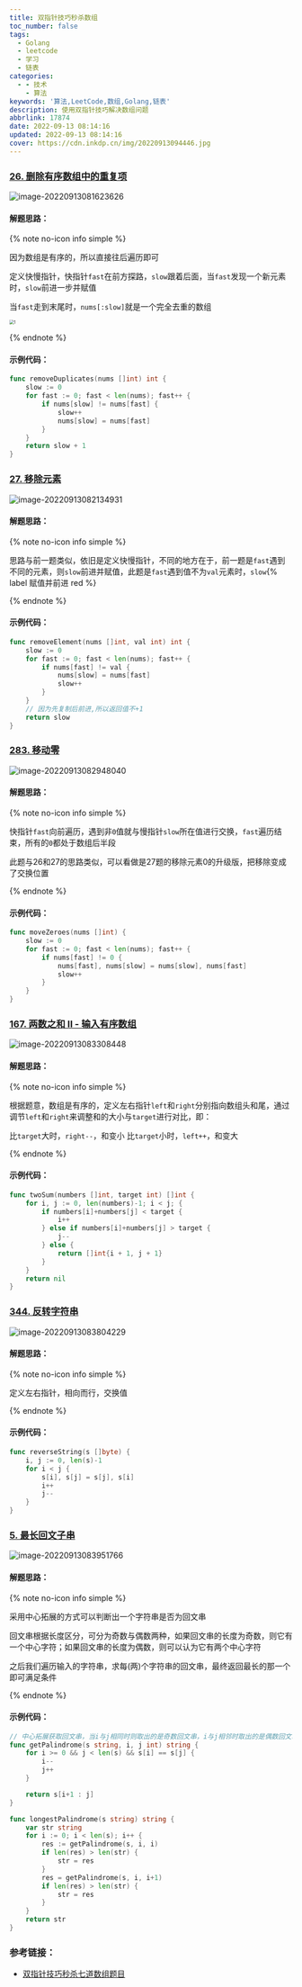 ```yaml
---
title: 双指针技巧秒杀数组
toc_number: false
tags:
  - Golang
  - leetcode
  - 学习
  - 链表
categories:
  - - 技术
    - 算法
keywords: '算法,LeetCode,数组,Golang,链表'
description: 使用双指针技巧解决数组问题
abbrlink: 17874
date: 2022-09-13 08:14:16
updated: 2022-09-13 08:14:16
cover: https://cdn.inkdp.cn/img/20220913094446.jpg
---
```


### [26. 删除有序数组中的重复项](https://leetcode.cn/problems/remove-duplicates-from-sorted-array/)

![image-20220913081623626](https://cdn.inkdp.cn/img/20220913081623.png)

#### 解题思路：

{% note no-icon info simple %}

因为数组是有序的，所以直接往后遍历即可

定义快慢指针，快指针`fast`在前方探路，`slow`跟着后面，当`fast`发现一个新元素时，`slow`前进一步并赋值

当`fast`走到末尾时，`nums[:slow]`就是一个完全去重的数组

<img src="https://cdn.inkdp.cn/img/20220913082037.gif" alt="1" style="zoom:50%;" />

{% endnote %}

#### 示例代码：

```go
func removeDuplicates(nums []int) int {
    slow := 0
    for fast := 0; fast < len(nums); fast++ {
      	if nums[slow] != nums[fast] {
         	slow++
         	nums[slow] = nums[fast]
      	}
   	}
   	return slow + 1
}
```

### [27. 移除元素](https://leetcode.cn/problems/remove-element/)

![image-20220913082134931](https://cdn.inkdp.cn/img/20220913082134.png)

#### 解题思路：

{% note no-icon info simple %}

思路与前一题类似，依旧是定义快慢指针，不同的地方在于，前一题是`fast`遇到不同的元素，则`slow`前进并赋值，此题是`fast`遇到值不为`val`元素时，`slow`{% label 赋值并前进 red %}

{% endnote %}

#### 示例代码：

```go
func removeElement(nums []int, val int) int {
   	slow := 0
   	for fast := 0; fast < len(nums); fast++ {
      	if nums[fast] != val {
         	nums[slow] = nums[fast]
         	slow++
      	}
   	}
   	// 因为先复制后前进,所以返回值不+1
   	return slow
}
```

### [283. 移动零](https://leetcode.cn/problems/move-zeroes/)

![image-20220913082948040](https://cdn.inkdp.cn/img/20220913082948.png)

#### 解题思路：

{% note no-icon info simple %}

快指针`fast`向前遍历，遇到非`0`值就与慢指针`slow`所在值进行交换，`fast`遍历结束，所有的`0`都处于数组后半段

此题与26和27的思路类似，可以看做是27题的移除元素0的升级版，把移除变成了交换位置

{% endnote %}

#### 示例代码：

```go
func moveZeroes(nums []int) {
	slow := 0
	for fast := 0; fast < len(nums); fast++ {
		if nums[fast] != 0 {
			nums[fast], nums[slow] = nums[slow], nums[fast]
			slow++
		}
	}
}
```

### [167. 两数之和 II - 输入有序数组](https://leetcode.cn/problems/two-sum-ii-input-array-is-sorted/)

![image-20220913083308448](https://cdn.inkdp.cn/img/20220913083308.png)

#### 解题思路：

{% note no-icon info simple %}

根据题意，数组是有序的，定义左右指针`left`和`right`分别指向数组头和尾，通过调节`left`和`right`来调整和的大小与`target`进行对比，即：

比`target`大时，`right--`，和变小
比`target`小时，`left++`，和变大

{% endnote %}

#### 示例代码：

```go
func twoSum(numbers []int, target int) []int {
	for i, j := 0, len(numbers)-1; i < j; {
		if numbers[i]+numbers[j] < target {
			i++
		} else if numbers[i]+numbers[j] > target {
			j--
		} else {
			return []int{i + 1, j + 1}
		}
	}
	return nil
}
```

### [344. 反转字符串](https://leetcode.cn/problems/reverse-string/)

![image-20220913083804229](https://cdn.inkdp.cn/img/20220913083804.png)

#### 解题思路：

{% note no-icon info simple %}

定义左右指针，相向而行，交换值

{% endnote %}

#### 示例代码：

```go
func reverseString(s []byte) {
	i, j := 0, len(s)-1
	for i < j {
		s[i], s[j] = s[j], s[i]
		i++
		j--
	}
}
```

### [5. 最长回文子串](https://leetcode.cn/problems/longest-palindromic-substring/)

![image-20220913083951766](https://cdn.inkdp.cn/img/20220913083951.png)

#### 解题思路：

{% note no-icon info simple %}

采用中心拓展的方式可以判断出一个字符串是否为回文串

回文串根据长度区分，可分为奇数与偶数两种，如果回文串的长度为奇数，则它有一个中心字符；如果回文串的长度为偶数，则可以认为它有两个中心字符

之后我们遍历输入的字符串，求每(两)个字符串的回文串，最终返回最长的那一个即可满足条件

{% endnote %}

#### 示例代码：

```go
// 中心拓展获取回文串，当i与j相同时则取出的是奇数回文串，i与j相邻时取出的是偶数回文串
func getPalindrome(s string, i, j int) string {
	for i >= 0 && j < len(s) && s[i] == s[j] {
		i--
		j++
	}

	return s[i+1 : j]
}

func longestPalindrome(s string) string {
	var str string
	for i := 0; i < len(s); i++ {
		res := getPalindrome(s, i, i)
		if len(res) > len(str) {
			str = res
		}
		res = getPalindrome(s, i, i+1)
		if len(res) > len(str) {
			str = res
		}
	}
	return str
}
```



### 参考链接：

- [双指针技巧秒杀七道数组题目](https://labuladong.github.io/algo/1/5/)
